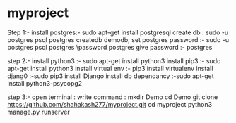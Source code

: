 # myproject
Step 1:-
    install postgres:- sudo apt-get install postgresql
    create db : sudo -u postgres psql postgres
                createdb demodb;
    set postgres password :- sudo -u postgres psql postgres
                             \password postgres
                             give password :- postgres
    
 step 2:-
     install python3 :- sudo apt-get install python3
     install pip3 :- sudo apt-get install python3
     install virtual env :- pip3 install virtualenv
     install djang0 :-sudo pip3 install Django
     install db dependancy :-sudo apt-get install python3-psycopg2
     
step 3:-
  open terminal :
    write command :
        mkdir Demo
        cd Demo
        git clone https://github.com/shahakash277/myproject.git
        cd myproject
        python3 manage.py runserver
